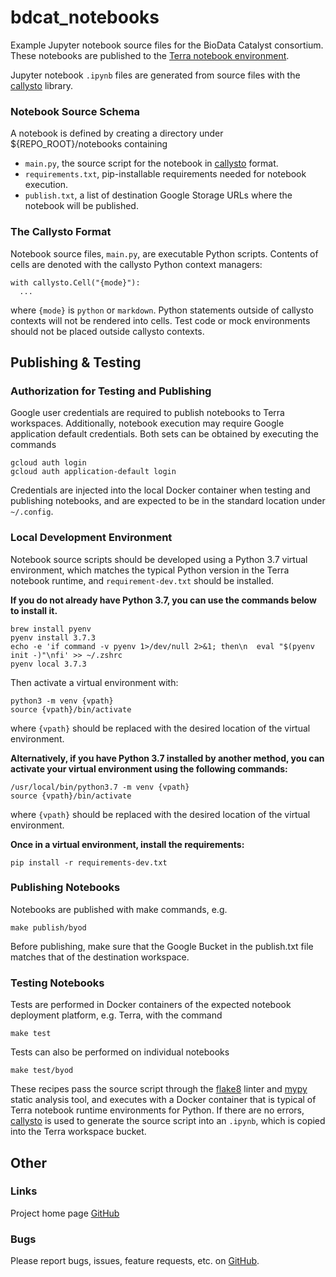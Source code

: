 # bdcat_notebooks
Example Jupyter notebook source files for the BioData Catalyst consortium. These notebooks are published to the
[Terra notebook environment](https://support.terra.bio/hc/en-us/articles/360027237871-Terra-s-Jupyter-Notebooks-environment-Part-I-Key-components).

Jupyter notebook `.ipynb` files are generated from source files with the
[callysto](https://github.com/xbrianh/callysto) library. 

### Notebook Source Schema
A notebook is defined by creating a directory under ${REPO_ROOT}/notebooks containing
  - `main.py`, the source script for the notebook in [callysto](https://github.com/xbrianh/callysto) format.
  - `requirements.txt`, pip-installable requirements needed for notebook execution.
  - `publish.txt`, a list of destination Google Storage URLs where the notebook will be published.

### The Callysto Format
Notebook source files, `main.py`, are executable Python scripts. Contents of cells are denoted with the callysto
Python context managers:
```
with callysto.Cell("{mode}"):
  ...
```
where `{mode}` is `python` or `markdown`. Python statements outside of callysto contexts will not be rendered into
cells. Test code or mock environments should not be placed outside callysto contexts.

## Publishing & Testing

### Authorization for Testing and Publishing

Google user credentials are required to publish notebooks to Terra workspaces. Additionally, notebook execution may
require Google application default credentials. Both sets can be obtained by executing the commands
```
gcloud auth login
gcloud auth application-default login
```

Credentials are injected into the local Docker container when testing and publishing notebooks, and are expected to be
in the standard location under `~/.config`.

### Local Development Environment

Notebook source scripts should be developed using a Python 3.7 virtual environment, which matches the typical Python version
in the Terra notebook runtime, and `requirement-dev.txt` should be installed.

**If you do not already have Python 3.7, you can use the commands below to install it.**
```
brew install pyenv
pyenv install 3.7.3
echo -e 'if command -v pyenv 1>/dev/null 2>&1; then\n  eval "$(pyenv init -)"\nfi' >> ~/.zshrc
pyenv local 3.7.3
```
Then activate a virtual environment with:
```
python3 -m venv {vpath}
source {vpath}/bin/activate
```
where `{vpath}` should be replaced with the desired location of the virtual environment.


**Alternatively, if you have Python 3.7 installed by another method, you can activate your virtual environment using the following commands:**
```
/usr/local/bin/python3.7 -m venv {vpath}
source {vpath}/bin/activate
```
where `{vpath}` should be replaced with the desired location of the virtual environment.

**Once in a virtual environment, install the requirements:**
```
pip install -r requirements-dev.txt
```
### Publishing Notebooks
Notebooks are published with make commands, e.g.
```
make publish/byod
```
Before publishing, make sure that the Google Bucket in the publish.txt file matches that of the destination workspace. 

### Testing Notebooks
Tests are performed in Docker containers of the expected notebook deployment platform, e.g. Terra, with the command
```
make test
```

Tests can also be performed on individual notebooks
```
make test/byod
```

These recipes pass the source script through the [flake8](https://flake8.pycqa.org/en/latest/) linter and
[mypy](https://mypy.readthedocs.io/en/stable/) static analysis tool, and executes with a Docker container that is
typical of Terra notebook runtime environments for Python. If there are no errors,
[callysto](https://github.com/xbrianh/callysto) is used to generate the source script into an `.ipynb`, which is copied
into the Terra workspace bucket.

## Other
### Links
Project home page [GitHub](https://github.com/DataBiosphere/bdcat_notebooks)  

### Bugs
Please report bugs, issues, feature requests, etc. on [GitHub](https://github.com/DataBiosphere/bdcat_notebooks).
